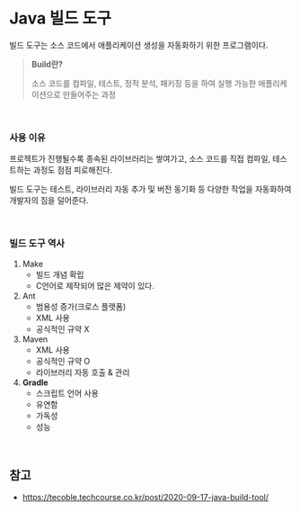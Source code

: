 # Java 빌드 도구

빌드 도구는 소스 코드에서 애플리케이션 생성을 자동화하기 위한 프로그램이다.

> **Build란?**
>
> 소스 코드를 컴파일, 테스트, 정적 분석, 패키징 등을 하여 실행 가능한 애플리케이션으로 만들어주는 과정

<br>

### 사용 이유

프로젝트가 진행될수록 종속된 라이브러리는 쌓여가고, 소스 코드를 직접 컴파일, 테스트하는 과정도 점점 피로해진다.

빌드 도구는 테스트, 라이브러리 자동 추가 및 버전 동기화 등 다양한 작업을 자동화하여 개발자의 짐을 덜어준다.

<br>

### 빌드 도구 역사

1. Make
   - 빌드 개념 확립
   - C언어로 제작되어 많은 제약이 있다.
2. Ant
   - 범용성 증가(크로스 플랫폼)
   - XML 사용
   - 공식적인 규약 X
3. Maven
   - XML 사용
   - 공식적인 규약 O
   - 라이브러리 자동 호출 & 관리
4. **Gradle**
   - 스크립트 언어 사용
   - 유연함
   - 가독성
   - 성능

<br>

## 참고

- https://tecoble.techcourse.co.kr/post/2020-09-17-java-build-tool/
